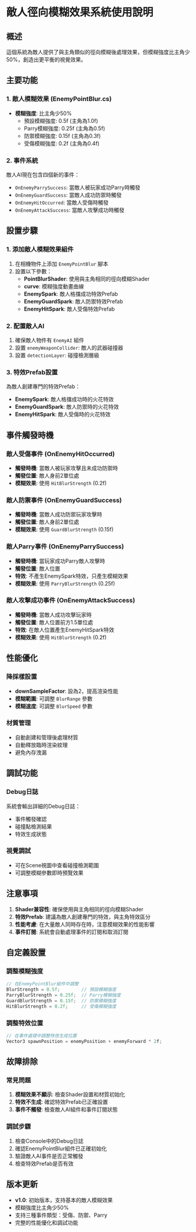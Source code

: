 # 敵人徑向模糊效果系統使用說明

## 概述

這個系統為敵人提供了與主角類似的徑向模糊後處理效果，但模糊強度比主角少50%，創造出更平衡的視覺效果。

## 主要功能

### 1. 敵人模糊效果 (EnemyPointBlur.cs)
- **模糊強度**: 比主角少50%
  - 預設模糊強度: 0.5f (主角為1.0f)
  - Parry模糊強度: 0.25f (主角為0.5f)
  - 防禦模糊強度: 0.15f (主角為0.3f)
  - 受傷模糊強度: 0.2f (主角為0.4f)

### 2. 事件系統
敵人AI現在包含四個新的事件：
- `OnEnemyParrySuccess`: 當敵人被玩家成功Parry時觸發
- `OnEnemyGuardSuccess`: 當敵人成功防禦時觸發
- `OnEnemyHitOccurred`: 當敵人受傷時觸發
- `OnEnemyAttackSuccess`: 當敵人攻擊成功時觸發

## 設置步驟

### 1. 添加敵人模糊效果組件
1. 在相機物件上添加 `EnemyPointBlur` 腳本
2. 設置以下參數：
   - **PointBlurShader**: 使用與主角相同的徑向模糊Shader
   - **curve**: 模糊強度動畫曲線
   - **EnemySpark**: 敵人格擋成功特效Prefab
   - **EnemyGuardSpark**: 敵人防禦特效Prefab
   - **EnemyHitSpark**: 敵人受傷特效Prefab

### 2. 配置敵人AI
1. 確保敵人物件有 `EnemyAI` 組件
2. 設置 `enemyWeaponCollider`: 敵人的武器碰撞器
3. 設置 `detectionLayer`: 碰撞檢測層級

### 3. 特效Prefab設置
為敵人創建專門的特效Prefab：
- **EnemySpark**: 敵人格擋成功時的火花特效
- **EnemyGuardSpark**: 敵人防禦時的火花特效
- **EnemyHitSpark**: 敵人受傷時的火花特效

## 事件觸發時機

### 敵人受傷事件 (OnEnemyHitOccurred)
- **觸發時機**: 當敵人被玩家攻擊且未成功防禦時
- **觸發位置**: 敵人身前2單位處
- **模糊效果**: 使用 `HitBlurStrength` (0.2f)

### 敵人防禦事件 (OnEnemyGuardSuccess)
- **觸發時機**: 當敵人成功防禦玩家攻擊時
- **觸發位置**: 敵人身前2單位處
- **模糊效果**: 使用 `GuardBlurStrength` (0.15f)

### 敵人Parry事件 (OnEnemyParrySuccess)
- **觸發時機**: 當玩家成功Parry敵人攻擊時
- **觸發位置**: 敵人位置
- **特效**: 不產生EnemySpark特效，只產生模糊效果
- **模糊效果**: 使用 `ParryBlurStrength` (0.25f)

### 敵人攻擊成功事件 (OnEnemyAttackSuccess)
- **觸發時機**: 當敵人成功攻擊玩家時
- **觸發位置**: 敵人位置前方1.5單位處
- **特效**: 在敵人位置產生EnemyHitSpark特效
- **模糊效果**: 使用 `HitBlurStrength` (0.2f)

## 性能優化

### 降採樣設置
- **downSampleFactor**: 設為2，提高渲染性能
- **模糊範圍**: 可調整 `BlurRange` 參數
- **模糊速度**: 可調整 `BlurSpeed` 參數

### 材質管理
- 自動創建和管理後處理材質
- 自動釋放臨時渲染紋理
- 避免內存洩漏

## 調試功能

### Debug日誌
系統會輸出詳細的Debug日誌：
- 事件觸發確認
- 碰撞點檢測結果
- 特效生成狀態

### 視覺調試
- 可在Scene視圖中查看碰撞檢測範圍
- 可調整模糊參數即時預覽效果

## 注意事項

1. **Shader兼容性**: 確保使用與主角相同的徑向模糊Shader
2. **特效Prefab**: 建議為敵人創建專門的特效，與主角特效區分
3. **性能考慮**: 在大量敵人同時存在時，注意模糊效果的性能影響
4. **事件訂閱**: 系統會自動處理事件的訂閱和取消訂閱

## 自定義設置

### 調整模糊強度
```csharp
// 在EnemyPointBlur組件中調整
BlurStrength = 0.5f;        // 預設模糊強度
ParryBlurStrength = 0.25f;  // Parry模糊強度
GuardBlurStrength = 0.15f;  // 防禦模糊強度
HitBlurStrength = 0.2f;     // 受傷模糊強度
```

### 調整特效位置
```csharp
// 在事件處理中調整特效生成位置
Vector3 spawnPosition = enemyPosition + enemyForward * 2f;
```

## 故障排除

### 常見問題
1. **模糊效果不顯示**: 檢查Shader設置和材質初始化
2. **特效不生成**: 確認特效Prefab已正確設置
3. **事件不觸發**: 檢查敵人AI組件和事件訂閱狀態

### 調試步驟
1. 檢查Console中的Debug日誌
2. 確認EnemyPointBlur組件已正確初始化
3. 驗證敵人AI事件是否正常觸發
4. 檢查特效Prefab是否有效

## 版本更新

- **v1.0**: 初始版本，支持基本的敵人模糊效果
- 模糊強度比主角少50%
- 支持三種事件類型：受傷、防禦、Parry
- 完整的性能優化和調試功能 